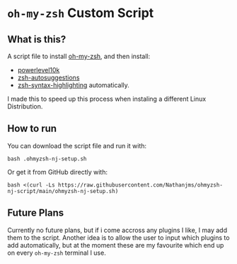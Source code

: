 # `oh-my-zsh` Custom Script

## What is this?

A script file to install [oh-my-zsh](https://ohmyz.sh/), and then install:
- [powerlevel10k](https://github.com/romkatv/powerlevel10k)
- [zsh-autosuggestions](https://github.com/zsh-users/zsh-autosuggestions)
- [zsh-syntax-highlighting](https://github.com/zsh-users/zsh-syntax-highlighting)
automatically.

I made this to speed up this process when instaling a different Linux Distribution.

## How to run

You can download the script file and run it with:
```
bash .ohmyzsh-nj-setup.sh
```
Or get it from GitHub directly with:
```
bash <(curl -Ls https://raw.githubusercontent.com/Nathanjms/ohmyzsh-nj-script/main/ohmyzsh-nj-setup.sh)
```

## Future Plans

Currently no future plans, but if i come accross any plugins I like, I may add them to the script. Another idea is to allow the user to input which plugins to add automatically, but at the moment these are my favourite which end up on every `oh-my-zsh` terminal I use.
